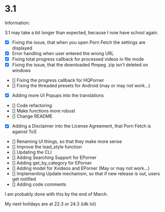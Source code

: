 # 3.1 

Information:

3.1 may take a bit longer than expected, because I now have school again.

- [x] Fixing the issue, that when you open Porn Fetch the settings are displayed
- [x] Error handling when user entered the wrong URL
- [x] Fixing total progress callback for processed videos in file mode
- [x] Fixing the issue, that the downloaded ffmpeg .zip isn't deleted on windows
- [] Fixing the progress callback for HQPorner
- [] Fixing the threaded presets for Android (may or may not work...)
- [x] Adding more UI Popups into the translations
- [] Code refactoring
- [] Make functions more robust
- [] Change README
- [x] Adding a Disclaimer into the License Agreement, that Porn Fetch is against ToS
- [] Renaming UI things, so that they make more sense
- [] Improve the load_style function
- [] Updating the CLI
- [] Adding Searching Support for EPorner
- [] Adding get_by_category for EPorner
- [] Adding model for Xvideos and EPorner (May or may not work...)
- [] Implementing Update mechanism, so that if new release is out, users get notified
- [] Adding code comments

I am probably done with this by the end of March.

My next holidays are at 22.3 or 24.3 (idk lol)